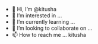 - 👋 Hi, I’m @kitusha
- 👀 I’m interested in ...
- 🌱 I’m currently learning ...
- 💞️ I’m looking to collaborate on ...
- 📫 How to reach me ...
kitusha
<!---
kitusha/kitusha is a ✨ special ✨ repository because its `README.md` (this file) appears on your GitHub profile.
You can click the Preview link to take a look at your changes.
--->
